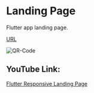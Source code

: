 # Landing Page 

Flutter app landing page.  

[URL](https://landing-18272.web.app)  

![QR-Code](https://user-images.githubusercontent.com/1112242/152406029-1b867e47-d95a-4e36-9196-839fe4240286.png)

## YouTube Link:

[Flutter Responsive Landing Page](https://youtu.be/RaXmv_955SI)

